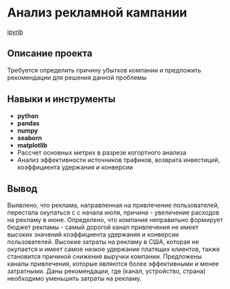 # Анализ рекламной кампании

[ipynb](https://github.com/VellStef/Portfolio/blob/c6bfc407f993a130ae822a056bcab6e786f911ef/Advertising%20research/%D0%98%D1%81%D1%81%D0%BB%D0%B5%D0%B4%D0%BE%D0%B2%D0%B0%D0%BD%D0%B8%D0%B5%20%D1%80%D0%B5%D0%BA%D0%BB%D0%B0%D0%BC%D0%BD%D0%BE%D0%B8%CC%86%20%D0%BA%D0%B0%D0%BC%D0%BF%D0%B0%D0%BD%D0%B8%D0%B8.ipynb)

## Описание проекта

Требуется определить причину убытков компании и предложить рекомендации для решения данной проблемы



## Навыки и инструменты

- **python**
- **pandas**
- **numpy**
- **seaborn**
- **matplotlib**
- Рассчет основных метрих в разрезе когортного анализа
- Анализ эффективности источников трафиков, возврата инвестиций, коэффициента удержания и конверсии


## Вывод

Выявлено, что реклама, направленная на привлечение пользователей, перестала окупаться с с начала июля, причина - увеличение расходов на рекламу в июне. Определено, что компания неправильно формирует бюджет рекламы - самый дорогой канал привлечения не имеет высоких значений коэффициента удержания и конверсии пользователей. Высокие затраты на рекламу в США, которая не окупается и имеет самое низкое удержание платящих клиентов, также становится причиной снижения выручки компании. Предложены каналы привлечения, которые являются более эффективными и менее затратными. Даны рекомендации, где (канал, устройство, страна) необходимо уменьшить затраты на рекламу.
